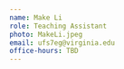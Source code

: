 ```yaml
---
name: Make Li
role: Teaching Assistant
photo: MakeLi.jpeg
email: ufs7eg@virginia.edu
office-hours: TBD
---
```

